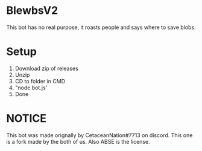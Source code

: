 # BlewbsV2
This bot has no real purpose, it roasts people and says where to save blobs.
# Setup
1. Download zip of releases
2. Unzip
3. CD to folder in CMD
4. "node bot.js'
5. Done
# NOTICE
This bot was made orignally by CetaceanNation#7713 on discord. This one is a fork made by the both of us. Also ABSE is the license.
